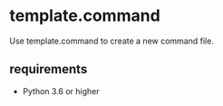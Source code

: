 
# template.command

Use template.command to create a new command file.

## requirements

- Python 3.6 or higher
